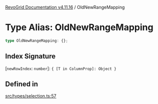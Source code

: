 [RevoGrid Documentation v4.11.16](README.md) / OldNewRangeMapping

# Type Alias: OldNewRangeMapping

```ts
type OldNewRangeMapping: {};
```

## Index Signature

 \[`newRowIndex`: `number`\]: `{ [T in ColumnProp]: Object }`

## Defined in

[src/types/selection.ts:57](https://github.com/revolist/revogrid/blob/763c92aaba8e74029a3eccde1c674251aae1a42c/src/types/selection.ts#L57)
